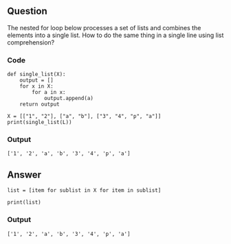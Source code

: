 ## Question

The nested for loop below processes a set of lists and combines the elements into a single list. How to do the same thing in a single line using list comprehension?

### Code
    def single_list(X):
        output = []
        for x in X:
            for a in x:
                output.append(a)
        return output

    X = [["1", "2"], ["a", "b"], ["3", "4", "p", "a"]]
    print(single_list(L))
### Output
    ['1', '2', 'a', 'b', '3', '4', 'p', 'a']

## Answer

    list = [item for sublist in X for item in sublist]

    print(list)
### Output
    ['1', '2', 'a', 'b', '3', '4', 'p', 'a']

